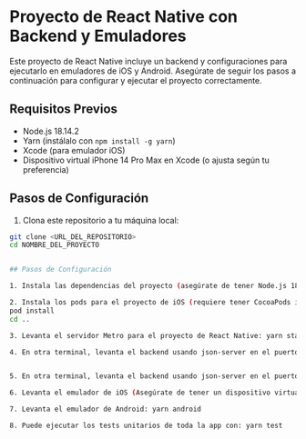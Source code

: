# Proyecto de React Native con Backend y Emuladores

Este proyecto de React Native incluye un backend y configuraciones para ejecutarlo en emuladores de iOS y Android. Asegúrate de seguir los pasos a continuación para configurar y ejecutar el proyecto correctamente.

## Requisitos Previos

- Node.js 18.14.2
- Yarn (instálalo con `npm install -g yarn`)
- Xcode (para emulador iOS)
- Dispositivo virtual iPhone 14 Pro Max en Xcode (o ajusta según tu preferencia)

## Pasos de Configuración

1. Clona este repositorio a tu máquina local:

```bash
git clone <URL_DEL_REPOSITORIO>
cd NOMBRE_DEL_PROYECTO


## Pasos de Configuración

1. Instala las dependencias del proyecto (asegúrate de tener Node.js 18.14.2): yarn

2. Instala los pods para el proyecto de iOS (requiere tener CocoaPods instalado): cd ios
pod install
cd ..

3. Levanta el servidor Metro para el proyecto de React Native: yarn start

4. En otra terminal, levanta el backend usando json-server en el puerto 3100: yarn start-up-json-server


5. En otra terminal, levanta el backend usando json-server en el puerto 3100: yarn start-up-json-server

6. Levanta el emulador de iOS (Asegúrate de tener un dispositivo virtual iPhone 14 Pro Max en Xcode): yarn ios

7. Levanta el emulador de Android: yarn android

8. Puede ejecutar los tests unitarios de toda la app con: yarn test




